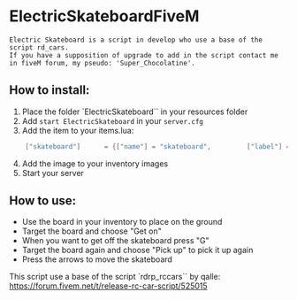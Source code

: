 # ElectricSkateboardFiveM

```
Electric Skateboard is a script in develop who use a base of the script rd_cars.
If you have a supposition of upgrade to add in the script contact me in fiveM forum, my pseudo: 'Super_Chocolatine'.
```

## How to install:
1. Place the folder `ElectricSkateboard`` in your resources folder
2. Add `start ElectricSkateboard` in your `server.cfg`
3. Add the item to your items.lua:
```lua
	["skateboard"] 	  	= {["name"] = "skateboard",			["label"] = "Skateboard",		["weight"] = 1,    ["type"] = "item", ["image"] = "skateboard.png", 	["unique"] = true, 	["useable"] = true, 	["shouldClose"] = true,    ["combinable"] = nil,   ["description"] = ""},
```
4. Add the image to your inventory images
5. Start your server

## How to use:
- Use the board in your inventory to place on the ground
- Target the board and choose "Get on"
- When you want to get off the skateboard press "G"
- Target the board again and choose "Pick up" to pick it up again
- Press the arrows to move the skateboard

This script use a base of the script `rdrp_rccars`` by qalle:
https://forum.fivem.net/t/release-rc-car-script/525015